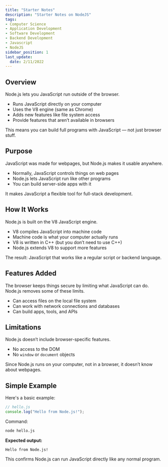 ```yaml
---
title: "Starter Notes"
description: "Starter Notes on NodeJS"
tags: 
- Computer Science
- Application Development
- Software Development
- Backend Development
- Javascript
- NodeJS
sidebar_position: 1
last_update:
  date: 2/11/2022
---
```



## Overview

Node.js lets you JavaScript run outside of the browser.

- Runs JavaScript directly on your computer  
- Uses the V8 engine (same as Chrome)  
- Adds new features like file system access  
- Provide features that aren’t available in browsers  

This means you can build full programs with JavaScript — not just browser stuff.


## Purpose 

JavaScript was made for webpages, but Node.js makes it usable anywhere.

- Normally, JavaScript controls things on web pages  
- Node.js lets JavaScript run like other programs  
- You can build server-side apps with it  

It makes JavaScript a flexible tool for full-stack development.

## How It Works

Node.js is built on the V8 JavaScript engine.

- V8 compiles JavaScript into machine code  
- Machine code is what your computer actually runs  
- V8 is written in C++ (but you don’t need to use C++)  
- Node.js extends V8 to support more features  

The result: JavaScript that works like a regular script or backend language.

## Features Added

The browser keeps things secure by limiting what JavaScript can do. Node.js removes some of these limits.

- Can access files on the local file system  
- Can work with network connections and databases  
- Can build apps, tools, and APIs  

## Limitations 

Node.js doesn’t include browser-specific features.

- No access to the DOM  
- No `window` or `document` objects  

Since Node.js runs on your computer, not in a browser, it doesn’t know about webpages.

## Simple Example 

Here's a basic example:

```js
// hello.js
console.log("Hello from Node.js!");
```

Command:

```bash
node hello.js
```

**Expected output:**

```
Hello from Node.js!
```

This confirms Node.js can run JavaScript directly like any normal program.
